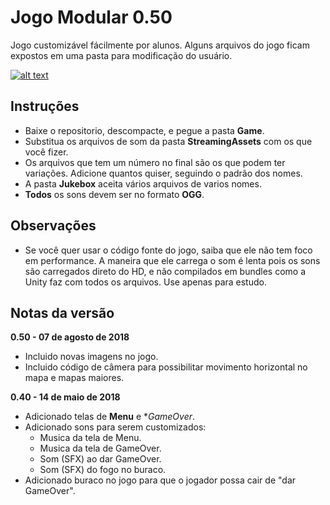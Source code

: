 # Jogo Modular 0.50
Jogo customizável fácilmente por alunos. Alguns arquivos do jogo ficam expostos em uma pasta para modificação do usuário.

[![alt text](https://github.com/Chrisdbhr/JogoModular/raw/master/botao_window.png "Baixar para Windows")](https://github.com/Chrisdbhr/JogoModular/raw/master/Builds/Game.zip)

## Instruções
- Baixe o repositorio, descompacte, e pegue a pasta **Game**.
- Substitua os arquivos de som da pasta **StreamingAssets** com os que você fizer.
- Os arquivos que tem um número no final são os que podem ter variações. Adicione quantos quiser, seguindo o padrão dos nomes.
- A pasta **Jukebox** aceita vários arquivos de varios nomes.
- **Todos** os sons devem ser no formato **OGG**.


## Observações
- Se você quer usar o código fonte do jogo, saiba que ele não tem foco em performance. A maneira que ele carrega o som é lenta pois os sons são carregados direto do HD, e não compilados em bundles como a Unity faz com todos os arquivos. Use apenas para estudo.

## Notas da versão

**0.50 - 07 de agosto de 2018**
- Incluido novas imagens no jogo.
- Incluido código de câmera para possibilitar movimento horizontal no mapa e mapas maiores.

**0.40 - 14 de maio de 2018**
- Adicionado telas de **Menu** e **GameOver*.
- Adicionado sons para serem customizados:
	- Musica da tela de Menu.
	- Musica da tela de GameOver.
	- Som (SFX) ao dar GameOver.
	- Som (SFX) do fogo no buraco.
- Adicionado buraco no jogo para que o jogador possa cair de "dar GameOver".
